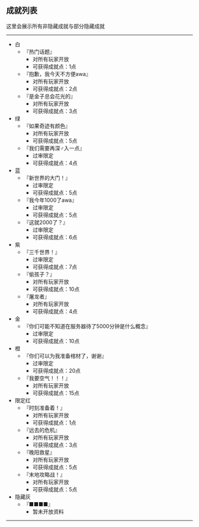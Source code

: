 ## 成就列表

这里会展示所有非隐藏成就与部分隐藏成就

* * *

* 白
  * 『热门话题』
    * 对所有玩家开放
    * 可获得成就点：1点
  * 『抱歉，我今天不方便awa』
    * 对所有玩家开放
    * 可获得成就点：2点
  * 『是金子总会花光的』
    * 对所有玩家开放
    * 可获得成就点：3点
* 绿
  * 『如果奇迹有颜色』
    * 对所有玩家开放
    * 可获得成就点：5点
  * 『我们需要再深♂入一点』
    * 过审限定
    * 可获得成就点：4点
* 蓝
  * 『新世界的大门！』
    * 过审限定
    * 可获得成就点：5点
  * 『我今年1000了awa』
    * 过审限定
    * 可获得成就点：5点
  * 『这就2000了？』
    * 过审限定
    * 可获得成就点：6点
* 紫
  * 『三千世界！』
    * 过审限定
    * 可获得成就点：7点
  * 『偷孩子？』
    * 对所有玩家开放
    * 可获得成就点：10点
  * 『屠龙者』
    * 对所有玩家开放
    * 可获得成就点：4点
* 金
  * 『你们可能不知道在服务器待了5000分钟是什么概念』
    * 过审限定
    * 可获得成就点：10点
* 橙
  * 『你们可以为我准备棺材了，谢谢』
    * 过审限定
    * 可获得成就点：20点
  * 『我要空气！！！』
    * 对所有玩家开放
    * 可获得成就点：15点
* 限定红
  * 『时刻准备着！』
    * 对所有玩家开放
    * 可获得成就点：1点
  * 『远去的危机』
    * 对所有玩家开放
    * 可获得成就点：3点
  * 『晚阳救星』
    * 对所有玩家开放
    * 可获得成就点：5点
  * 『末地攻略战！』
    * 对所有玩家开放
    * 可获得成就点：5点
* 隐藏灰
  * 『■■■■』
    * 暂未开放资料

* * *
